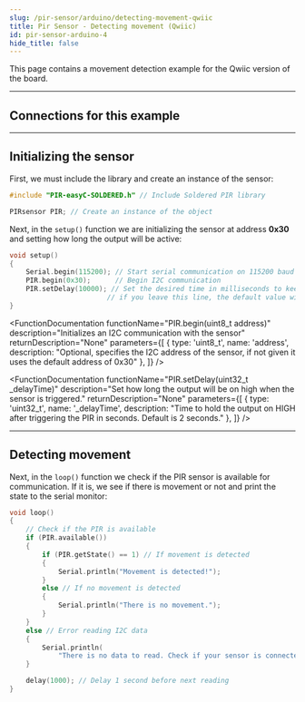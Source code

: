 ```yaml
---
slug: /pir-sensor/arduino/detecting-movement-qwiic
title: Pir Sensor - Detecting movement (Qwiic)
id: pir-sensor-arduino-4
hide_title: false
---
```


This page contains a movement detection example for the Qwiic version of the board.

---

## Connections for this example

<CenteredImage src="/img/pir-sensor/connections_qwiic.png" alt="connections" />

---

## Initializing the sensor

First, we must include the library and create an instance of the sensor:

```cpp
#include "PIR-easyC-SOLDERED.h" // Include Soldered PIR library

PIRsensor PIR; // Create an instance of the object
```

Next, in the `setup()` function we are initializing the sensor at address **0x30** and setting how long the output will be active:

```cpp
void setup()
{
    Serial.begin(115200); // Start serial communication on 115200 baud rate
    PIR.begin(0x30);      // Begin I2C communication
    PIR.setDelay(10000); // Set the desired time in milliseconds to keep the PIR output active when movement is detected -
                        // if you leave this line, the default value will be 5 seconds, which is the minimum to work properly
}
```

<FunctionDocumentation
  functionName="PIR.begin(uint8_t address)"
  description="Initializes an I2C communication with the sensor"
  returnDescription="None"
  parameters={[ 
  { type: 'uint8_t', name: 'address', description: "Optional, specifies the I2C address of the sensor, if not given it uses the default address of 0x30" },
  ]}
/>

<FunctionDocumentation
  functionName="PIR.setDelay(uint32_t _delayTime)"
  description="Set how long the output will be on high when the sensor is triggered."
  returnDescription="None"
  parameters={[ 
  { type: 'uint32_t', name: '_delayTime', description: "Time to hold the output on HIGH after triggering the PIR in seconds. Default is 2 seconds." },
  ]}
/>

---

## Detecting movement

Next, in the `loop()` function we check if the PIR sensor is available for communication. If it is, we see if there is movement or not and print the state to the serial monitor:

```cpp
void loop()
{
    // Check if the PIR is available
    if (PIR.available())
    {
        if (PIR.getState() == 1) // If movement is detected
        {
            Serial.println("Movement is detected!");
        }
        else // If no movement is detected
        {
            Serial.println("There is no movement.");
        }
    }
    else // Error reading I2C data
    {
        Serial.println(
            "There is no data to read. Check if your sensor is connected or if you used the wrong I2C address.");
    }

    delay(1000); // Delay 1 second before next reading
}
```

<CenteredImage src="/img/pir-sensor/output_qwiic.png" alt="Motion detection on serial monitor" caption="Motion detection on serial monitor" width="80%" />

<FunctionDocumentation
  functionName="PIR.available()"
  description="The function checks if the PIR is available."
  returnDescription="Boolean value, True if it is available, False if not"
  parameters={[]}
/>

<FunctionDocumentation
  functionName="PIR.getState()"
  description="The function checks the state of the PIR sensor."
  returnDescription="Boolean value, True if motion was detected, False if not"
  parameters={[]}
/>